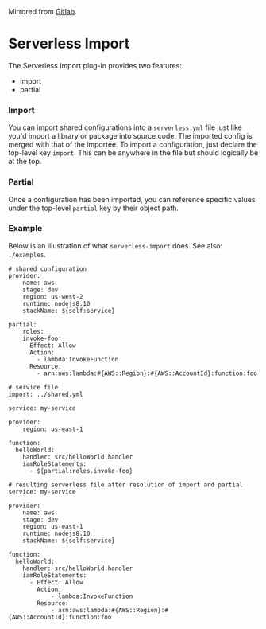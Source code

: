 Mirrored from [Gitlab](https://gitlab.com/will-p/serverless-import).

# Serverless Import
The Serverless Import plug-in provides two features:
- import
- partial

### Import
You can import shared configurations into a `serverless.yml` file just like you'd import a library or package into source code. The imported config is merged with that of the importee. To import a configuration, just declare the top-level key `import`. This can be anywhere in the file but should logically be at the top.

### Partial
Once a configuration has been imported, you can reference specific values under the top-level `partial` key by their object path.

### Example
Below is an illustration of what `serverless-import` does. See also: `./examples`.

```
# shared configuration
provider:
    name: aws
    stage: dev
    region: us-west-2
    runtime: nodejs8.10
    stackName: ${self:service}

partial:
    roles:
    invoke-foo:
      Effect: Allow
      Action:
        - lambda:InvokeFunction
      Resource:
        - arn:aws:lambda:#{AWS::Region}:#{AWS::AccountId}:function:foo
```

```
# service file
import: ../shared.yml

service: my-service

provider:
    region: us-east-1

function:
  helloWorld:
    handler: src/helloWorld.handler
    iamRoleStatements:
      - ${partial:roles.invoke-foo}
```

```
# resulting serverless file after resolution of import and partial
service: my-service

provider:
    name: aws
    stage: dev
    region: us-east-1
    runtime: nodejs8.10
    stackName: ${self:service}

function:
  helloWorld:
    handler: src/helloWorld.handler
    iamRoleStatements:
      - Effect: Allow
        Action:
            - lambda:InvokeFunction
        Resource:
            - arn:aws:lambda:#{AWS::Region}:#{AWS::AccountId}:function:foo
```